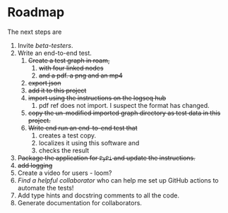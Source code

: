 # Roadmap

The next steps are

1. Invite _beta-testers_.
2. Write an end-to-end test.
   1. ~~Create a test graph in roam,~~
      1. ~~with four linked nodes~~
      2. ~~and a pdf. a png and an mp4~~
   2. ~~export json~~
   3. ~~add it to this project~~
   4. ~~import using the instructions on the logseq hub~~
      1. pdf ref does not import. I suspect the format has changed.
   5. ~~copy the un-modified imported graph directory as test data in this project.~~
   6. ~~Write end run an end-to-end test that~~
      1. creates a test copy.
      2. localizes it using this software and
      3. checks the result
3. ~~Package the application for `PyPi` and update the instructions.~~
4. ~~add logging~~
5. Create a video for users - loom?
6. _Find a helpful collaborator_ who can help me set up GitHub actions to automate the tests!
7. Add type hints and docstring comments to all the code.
8. Generate documentation for collaborators.
